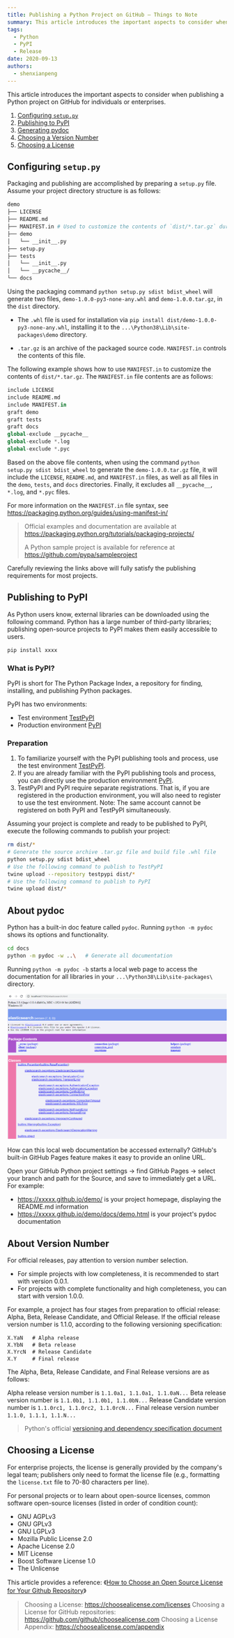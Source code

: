 ```yaml
---
title: Publishing a Python Project on GitHub — Things to Note
summary: This article introduces the important aspects to consider when publishing a Python project on GitHub, including project structure, dependency management, and version control.
tags:
  - Python
  - PyPI
  - Release
date: 2020-09-13
authors:
  - shenxianpeng
---
```


This article introduces the important aspects to consider when publishing a Python project on GitHub for individuals or enterprises.

1. [Configuring `setup.py`](#configuring-setuppy)
2. [Publishing to PyPI](#publishing-to-pypi)
3. [Generating pydoc](#about-pydoc)
4. [Choosing a Version Number](#about-version-number)
5. [Choosing a License](#choosing-a-license)

## Configuring `setup.py`

Packaging and publishing are accomplished by preparing a `setup.py` file.  Assume your project directory structure is as follows:

```bash
demo
├── LICENSE
├── README.md
├── MANIFEST.in # Used to customize the contents of `dist/*.tar.gz` during packaging
├── demo
│   └── __init__.py
├── setup.py
├── tests
│   └── __init__.py
│   └── __pycache__/
└── docs
```

Using the packaging command `python setup.py sdist bdist_wheel` will generate two files, `demo-1.0.0-py3-none-any.whl` and `demo-1.0.0.tar.gz`, in the `dist` directory.

* The `.whl` file is used for installation via `pip install dist/demo-1.0.0-py3-none-any.whl`, installing it to the `...\Python38\Lib\site-packages\demo` directory.

* `.tar.gz` is an archive of the packaged source code. `MANIFEST.in` controls the contents of this file.


The following example shows how to use `MANIFEST.in` to customize the contents of `dist/*.tar.gz`. The `MANIFEST.in` file contents are as follows:

```python
include LICENSE
include README.md
include MANIFEST.in
graft demo
graft tests
graft docs
global-exclude __pycache__
global-exclude *.log
global-exclude *.pyc
```

Based on the above file contents, when using the command `python setup.py sdist bdist_wheel` to generate the `demo-1.0.0.tar.gz` file, it will include the `LICENSE`, `README.md`, and `MANIFEST.in` files, as well as all files in the `demo`, `tests`, and `docs` directories. Finally, it excludes all `__pycache__`, `*.log`, and `*.pyc` files.

For more information on the `MANIFEST.in` file syntax, see https://packaging.python.org/guides/using-manifest-in/

> Official examples and documentation are available at https://packaging.python.org/tutorials/packaging-projects/
>
> A Python sample project is available for reference at https://github.com/pypa/sampleproject

Carefully reviewing the links above will fully satisfy the publishing requirements for most projects.

## Publishing to PyPI

As Python users know, external libraries can be downloaded using the following command. Python has a large number of third-party libraries; publishing open-source projects to PyPI makes them easily accessible to users.

```bash
pip install xxxx
```

### What is PyPI?

PyPI is short for The Python Package Index, a repository for finding, installing, and publishing Python packages.

PyPI has two environments:

* Test environment [TestPyPI](https://test.pypi.org/)
* Production environment [PyPI](https://pypi.org/)

### Preparation

1. To familiarize yourself with the PyPI publishing tools and process, use the test environment [TestPyPI](https://test.pypi.org/).
2. If you are already familiar with the PyPI publishing tools and process, you can directly use the production environment [PyPI](https://pypi.org/).
3. TestPyPI and PyPI require separate registrations. That is, if you are registered in the production environment, you will also need to register to use the test environment. Note: The same account cannot be registered on both PyPI and TestPyPI simultaneously.

Assuming your project is complete and ready to be published to PyPI, execute the following commands to publish your project:

```bash
rm dist/*
# Generate the source archive .tar.gz file and build file .whl file
python setup.py sdist bdist_wheel
# Use the following command to publish to TestPyPI
twine upload --repository testpypi dist/*
# Use the following command to publish to PyPI
twine upload dist/*
```

## About pydoc

Python has a built-in doc feature called `pydoc`. Running `python -m pydoc` shows its options and functionality.

```bash
cd docs
python -m pydoc -w ..\   # Generate all documentation
```

Running `python -m pydoc -b` starts a local web page to access the documentation for all libraries in your `...\Python38\Lib\site-packages\` directory.

![Using elasticsearch documentation as an example](pydoc-es.png)

How can this local web documentation be accessed externally? GitHub's built-in GitHub Pages feature makes it easy to provide an online URL.

Open your GitHub Python project settings -> find GitHub Pages -> select your branch and path for the Source, and save to immediately get a URL. For example:

* https://xxxxx.github.io/demo/ is your project homepage, displaying the README.md information
* https://xxxxx.github.io/demo/docs/demo.html is your project's pydoc documentation


## About Version Number

For official releases, pay attention to version number selection.

* For simple projects with low completeness, it is recommended to start with version 0.0.1.
* For projects with complete functionality and high completeness, you can start with version 1.0.0.

For example, a project has four stages from preparation to official release: Alpha, Beta, Release Candidate, and Official Release.  If the official release version number is 1.1.0, according to the following versioning specification:

```text
X.YaN   # Alpha release
X.YbN   # Beta release
X.YrcN  # Release Candidate
X.Y     # Final release
```

The Alpha, Beta, Release Candidate, and Final Release versions are as follows:

Alpha release version number is `1.1.0a1, 1.1.0a1, 1.1.0aN...`
Beta release version number is `1.1.0b1, 1.1.0b1, 1.1.0bN...`
Release Candidate version number is `1.1.0rc1, 1.1.0rc2, 1.1.0rcN...`
Final release version number `1.1.0, 1.1.1, 1.1.N...`

> Python's official [versioning and dependency specification document](https://www.python.org/dev/peps/pep-0440/)

## Choosing a License

For enterprise projects, the license is generally provided by the company's legal team; publishers only need to format the license file (e.g., formatting the `license.txt` file to 70-80 characters per line).

For personal projects or to learn about open-source licenses, common software open-source licenses (listed in order of condition count):

* GNU AGPLv3
* GNU GPLv3
* GNU LGPLv3
* Mozilla Public License 2.0
* Apache License 2.0
* MIT License
* Boost Software License 1.0
* The Unlicense

This article provides a reference:  《[How to Choose an Open Source License for Your Github Repository](https://mp.weixin.qq.com/s/CjeWol3BdGkmGZi-zMnDkQ)》

> Choosing a License: https://choosealicense.com/licenses
> Choosing a License for GitHub repositories: https://github.com/github/choosealicense.com
> Choosing a License Appendix: https://choosealicense.com/appendix
